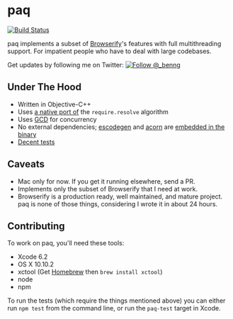 # paq

[![Build Status](https://travis-ci.org/ben-ng/paq.svg?branch=master)](https://travis-ci.org/ben-ng/paq)

paq implements a subset of [Browserify](http://browserify.org)'s features with full multithreading support. For impatient people who have to deal with large codebases.

Get updates by following me on Twitter:
[![Follow @_benng](http://i.imgur.com/FImwJ9n.png)](https://twitter.com/_benng)

## Under The Hood

 * Written in Objective-C++
 * Uses [a native port of](https://github.com/ben-ng/paq/blob/master/paq/resolve.mm) the `require.resolve` algorithm
 * Uses [GCD](https://developer.apple.com/library/prerelease/mac/documentation/Performance/Reference/GCD_libdispatch_Ref/index.html) for concurrency
 * No external dependencies; [escodegen](https://github.com/estools/escodegen) and [acorn](https://github.com/marijnh/acorn) are [embedded in the binary](http://www.objc.io/issue-6/mach-o-executables.html)
 * [Decent tests](https://github.com/ben-ng/paq/blob/master/paq-tests/main.mm)

## Caveats

 * Mac only for now. If you get it running elsewhere, send a PR.
 * Implements only the subset of Browserify that I need at work.
 * Browserify is a production ready, well maintained, and mature project. paq is none of those things, considering I wrote it in about 24 hours.

## Contributing

To work on paq, you'll need these tools:

- Xcode 6.2
- OS X 10.10.2
- xctool (Get [Homebrew](http://brew.sh) then `brew install xctool`)
- node
- npm

To run the tests (which require the things mentioned above) you can either run `npm test` from the command line, or run the `paq-test` target in Xcode.

